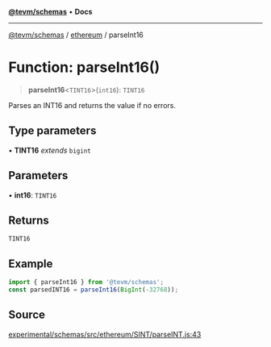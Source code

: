 [**@tevm/schemas**](../../README.md) • **Docs**

***

[@tevm/schemas](../../modules.md) / [ethereum](../README.md) / parseInt16

# Function: parseInt16()

> **parseInt16**\<`TINT16`\>(`int16`): `TINT16`

Parses an INT16 and returns the value if no errors.

## Type parameters

• **TINT16** *extends* `bigint`

## Parameters

• **int16**: `TINT16`

## Returns

`TINT16`

## Example

```ts
import { parseInt16 } from '@tevm/schemas';
const parsedINT16 = parseInt16(BigInt(-32768));
```

## Source

[experimental/schemas/src/ethereum/SINT/parseINT.js:43](https://github.com/evmts/tevm-monorepo/blob/main/experimental/schemas/src/ethereum/SINT/parseINT.js#L43)
